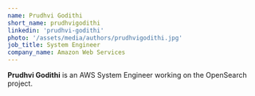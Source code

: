 ```yaml
---
name: Prudhvi Godithi
short_name: prudhvigodithi
linkedin: 'prudhvi-godithi'
photo: '/assets/media/authors/prudhvigodithi.jpg'
job_title: System Engineer
company_name: Amazon Web Services
---
```


**Prudhvi Godithi** is an AWS System Engineer working on the OpenSearch project.